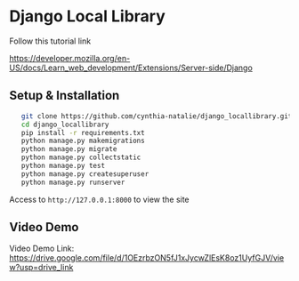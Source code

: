 # Django Local Library

Follow this tutorial link

https://developer.mozilla.org/en-US/docs/Learn_web_development/Extensions/Server-side/Django


## Setup & Installation
```sh
   git clone https://github.com/cynthia-natalie/django_locallibrary.git
   cd django_locallibrary
   pip install -r requirements.txt
   python manage.py makemigrations
   python manage.py migrate
   python manage.py collectstatic
   python manage.py test
   python manage.py createsuperuser
   python manage.py runserver
   ```

Access to `http://127.0.0.1:8000` to view the site

## Video Demo

Video Demo Link: https://drive.google.com/file/d/1OEzrbzON5fJ1xJycwZlEsK8oz1UyfGJV/view?usp=drive_link